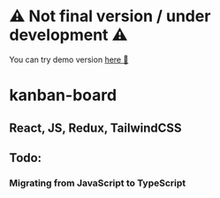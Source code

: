 # ⚠️ Not final version / under development ⚠️

You can try demo version [here 👾](https://kanban-board-fleffy.vercel.app/)

# kanban-board
## React, JS, Redux, TailwindCSS

## Todo:
### Migrating from JavaScript to TypeScript
